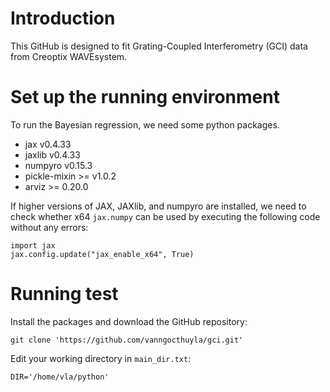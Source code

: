 # Introduction

This GitHub is designed to fit Grating-Coupled Interferometry (GCI) data from Creoptix WAVEsystem.

# Set up the running environment

To run the Bayesian regression, we need some python packages. 

  * jax v0.4.33
  * jaxlib v0.4.33
  * numpyro v0.15.3
  * pickle-mixin >= v1.0.2
  * arviz >= 0.20.0


If higher versions of JAX, JAXlib, and numpyro are installed, we need to check whether x64 `jax.numpy` can be used by executing the following code without any errors:

    import jax
    jax.config.update("jax_enable_x64", True)

# Running test

Install the packages and download the GitHub repository:
    
    git clone 'https://github.com/vanngocthuyla/gci.git'

Edit your working directory in `main_dir.txt`:
    
    DIR='/home/vla/python'
